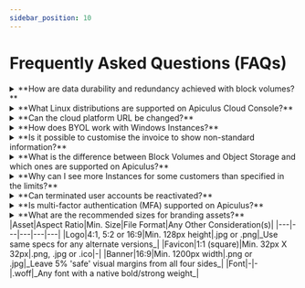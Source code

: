 ```yaml
---
sidebar_position: 10
---
```

# Frequently Asked Questions (FAQs)

<details> <summary>**How are data durability and redundancy achieved with block volumes?**</summary>Data redundancy is achieved at the storage level by design as the storage layer replicates Block Volume data across multiple storage devices and Availability Zones.</details>

<details> <summary>**What Linux distributions are supported on Apiculus Cloud Console?**</summary>Apiculus supports a range of popular Linux distributions such as Ubuntu, CentOS, Rocky, Oracle, Debian, Alma and OpenSUSE. <br />Further, any commercially supported Linux distros, e.g., RHEL, Ubuntu Enterprise etc.. are also supported. Apiculus, however, does not include licenses for enterprise Linux distributions and those need to be procured by service providers separately in a SPLA or similar model.</details>

<details> <summary>**Can the cloud platform URL be changed?**</summary>
Yes, the platform URL can be changed, but it needs to be performed as a planned activity with adequate downtime to ensure all systems can be accessed via the new URL.<br />
It is also recommended that customers be informed well in advance before changing the main platform access URL.</details>

<details> <summary>**How does BYOL work with Windows Instances?**</summary>
You can deliver Windows Instances in a BYOL (bring your own license) model by publishing evaluation Windows OS Images and simultaneously publishing QuickPlans for Windows licenses.</details>

<details> <summary>**Is it possible to customise the invoice to show non-standard information?**</summary>Yes, invoice templates are 100% customisable. While there are 'standard' data rows that will be printed on the invoice, everything else is customisable. Some of the customisations include: <br /> **-** Printing regulatory and compliance information;<br />**-** Printing static instructions, e.g., payment transfer details;<br />**-** Printing branding and organisational information;<br />**-** Printing custom columns based on data available to the system.</details>

<details> <summary>**What is the difference between Block Volumes and Object Storage and which ones are supported on Apiculus?**</summary>**Block Storage:** Storage such as hard disk drives and solid-state drives, use block-level access protocols like iSCSI and Fibre Channel to read and write data. This storage method is ideal for low-latency, high-performance environments where data access speed is crucial. [Block Volumes](/docs/Subscribers/Storage/BlockVolumes/AboutBlockVolumes) is a core cloud Service on Apiculus.  <br /><br />**Object Storage:** It is a technology that manages data as objects. All data is stored in one large repository, which may be distributed across multiple physical storage devices instead of being divided into files or folders. Object Storage is a service based on the S3 protocol. It allows you to store objects, i.e., documents, images, videos, etc. Apiculus offers [object storage as a service (AS3)](/docs/ServicesandSystemRequirements/ApiculusObjectStorage/AboutApiculusObjectStorage) as an integration with the Cloudian Hyperstore. Service providers can offer this service through Apiculus Cloud Console.</details>

<details> <summary>**Why can I see more Instances for some customers than specified in the limits?**</summary>If there are Instance provisioning failures, these failed provisionings would be counted in the limits, till the "Scavenger thread" runs and cleans up the failures. Once this is done, you will see the limits being restored to what is normal.</details>

<details> <summary>**Can terminated user accounts be reactivated?**</summary>No, terminated accounts can neither be recovered, nor recreated using the same email ID. Terminated accounts also stay 'in the system' because they have financial reporting information attached to them (e.g., past invoices).</details>

<details> <summary>**Is multi-factor authentication (MFA) supported on Apiculus?**</summary>
MFA is available as an [OTP-enhanced login feature](/docs/GettingStarted/LoginConfigurations/LoginSecurityand2FA) and can be enabled for all subscribers, all admins or all subscribers and admins.<br /><br />
**Note**: It is not currently possible to configure MFA/2FA for individual customer accounts.</details>

<details> <summary>**What are the recommended sizes for branding assets?**</summary> We recommend the following specifications for [branding the cloud platform](/docs/GettingStarted/BrandingandContent/CustomisingBrandandGraphicAssets):  </details>
|Asset|Aspect Ratio|Min. Size|File Format|Any Other Consideration(s)|
|---|---|---|---|---|
|Logo|4:1, 5:2 or 16:9|Min. 128px height|.jpg or .png|_Use same specs for any alternate versions_|
|Favicon|1:1 (square)|Min. 32px X 32px|.png, .jpg or .ico|-|
|Banner|16:9|Min. 1200px width|.png or .jpg|_Leave 5% 'safe' visual margins from all four sides_|
|Font|-|-|.woff|_Any font with a native bold/strong weight_|